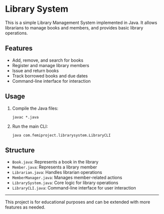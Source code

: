 # Library System

This is a simple Library Management System implemented in Java. It allows librarians to manage books and members, and provides basic library operations.

## Features

- Add, remove, and search for books
- Register and manage library members
- Issue and return books
- Track borrowed books and due dates
- Command-line interface for interaction

## Usage

1. Compile the Java files:
   ```
   javac *.java
   ```
2. Run the main CLI:
   ```
   java com.femiproject.librarysystem.LibraryCLI
   ```

## Structure

- `Book.java`: Represents a book in the library
- `Member.java`: Represents a library member
- `Librarian.java`: Handles librarian operations
- `MemberManager.java`: Manages member-related actions
- `LibrarySystem.java`: Core logic for library operations
- `LibraryCLI.java`: Command-line interface for user interaction

---

This project is for educational purposes and can be extended with more features as needed.
